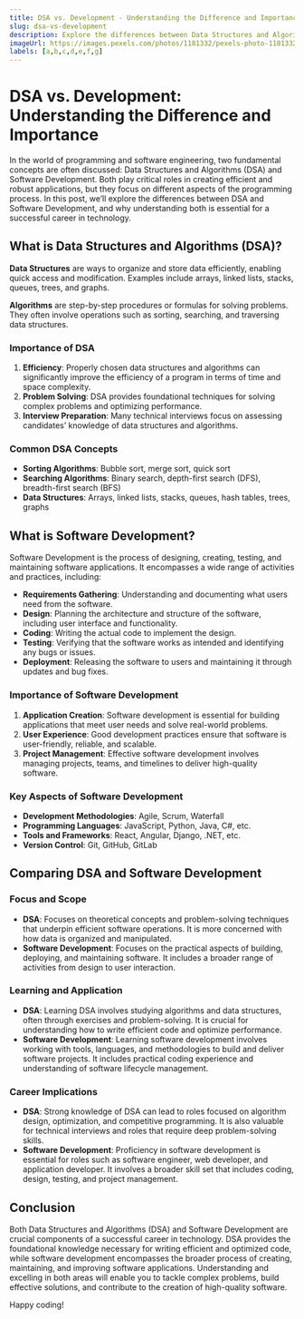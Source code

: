 ```yaml
---
title: DSA vs. Development - Understanding the Difference and Importance
slug: dsa-vs-development
description: Explore the differences between Data Structures and Algorithms (DSA) and Software Development, and understand their roles in building efficient and effective applications.
imageUrl: https://images.pexels.com/photos/1181332/pexels-photo-1181332.jpeg?auto=compress&cs=tinysrgb&w=1260&h=750&dpr=1
labels: [a,b,c,d,e,f,g]
---
```


# DSA vs. Development: Understanding the Difference and Importance

In the world of programming and software engineering, two fundamental concepts are often discussed: Data Structures and Algorithms (DSA) and Software Development. Both play critical roles in creating efficient and robust applications, but they focus on different aspects of the programming process. In this post, we’ll explore the differences between DSA and Software Development, and why understanding both is essential for a successful career in technology.

## What is Data Structures and Algorithms (DSA)?

**Data Structures** are ways to organize and store data efficiently, enabling quick access and modification. Examples include arrays, linked lists, stacks, queues, trees, and graphs.

**Algorithms** are step-by-step procedures or formulas for solving problems. They often involve operations such as sorting, searching, and traversing data structures.

### Importance of DSA

1. **Efficiency**: Properly chosen data structures and algorithms can significantly improve the efficiency of a program in terms of time and space complexity.
2. **Problem Solving**: DSA provides foundational techniques for solving complex problems and optimizing performance.
3. **Interview Preparation**: Many technical interviews focus on assessing candidates’ knowledge of data structures and algorithms.

### Common DSA Concepts

- **Sorting Algorithms**: Bubble sort, merge sort, quick sort
- **Searching Algorithms**: Binary search, depth-first search (DFS), breadth-first search (BFS)
- **Data Structures**: Arrays, linked lists, stacks, queues, hash tables, trees, graphs

## What is Software Development?

Software Development is the process of designing, creating, testing, and maintaining software applications. It encompasses a wide range of activities and practices, including:

- **Requirements Gathering**: Understanding and documenting what users need from the software.
- **Design**: Planning the architecture and structure of the software, including user interface and functionality.
- **Coding**: Writing the actual code to implement the design.
- **Testing**: Verifying that the software works as intended and identifying any bugs or issues.
- **Deployment**: Releasing the software to users and maintaining it through updates and bug fixes.

### Importance of Software Development

1. **Application Creation**: Software development is essential for building applications that meet user needs and solve real-world problems.
2. **User Experience**: Good development practices ensure that software is user-friendly, reliable, and scalable.
3. **Project Management**: Effective software development involves managing projects, teams, and timelines to deliver high-quality software.

### Key Aspects of Software Development

- **Development Methodologies**: Agile, Scrum, Waterfall
- **Programming Languages**: JavaScript, Python, Java, C#, etc.
- **Tools and Frameworks**: React, Angular, Django, .NET, etc.
- **Version Control**: Git, GitHub, GitLab

## Comparing DSA and Software Development

### Focus and Scope

- **DSA**: Focuses on theoretical concepts and problem-solving techniques that underpin efficient software operations. It is more concerned with how data is organized and manipulated.
- **Software Development**: Focuses on the practical aspects of building, deploying, and maintaining software. It includes a broader range of activities from design to user interaction.

### Learning and Application

- **DSA**: Learning DSA involves studying algorithms and data structures, often through exercises and problem-solving. It is crucial for understanding how to write efficient code and optimize performance.
- **Software Development**: Learning software development involves working with tools, languages, and methodologies to build and deliver software projects. It includes practical coding experience and understanding of software lifecycle management.

### Career Implications

- **DSA**: Strong knowledge of DSA can lead to roles focused on algorithm design, optimization, and competitive programming. It is also valuable for technical interviews and roles that require deep problem-solving skills.
- **Software Development**: Proficiency in software development is essential for roles such as software engineer, web developer, and application developer. It involves a broader skill set that includes coding, design, testing, and project management.

## Conclusion

Both Data Structures and Algorithms (DSA) and Software Development are crucial components of a successful career in technology. DSA provides the foundational knowledge necessary for writing efficient and optimized code, while software development encompasses the broader process of creating, maintaining, and improving software applications. Understanding and excelling in both areas will enable you to tackle complex problems, build effective solutions, and contribute to the creation of high-quality software.

Happy coding!
